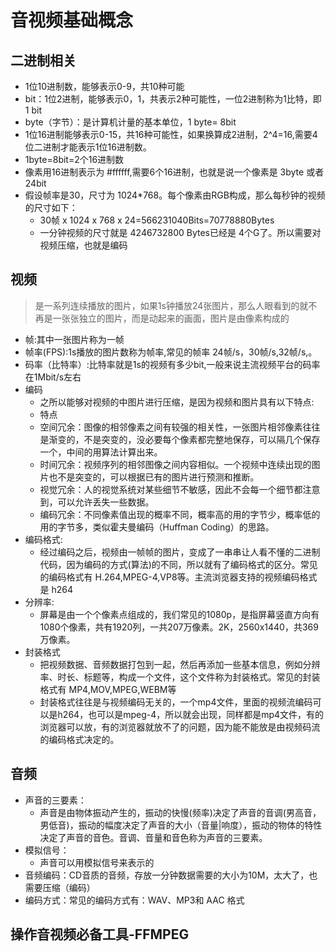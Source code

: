 # 音视频基础概念

## 二进制相关
* 1位10进制数，能够表示0-9，共10种可能
* bit：1位2进制，能够表示0，1，共表示2种可能性，一位2进制称为1比特，即 1 bit
* byte（字节）：是计算机计量的基本单位，1 byte= 8bit
* 1位16进制能够表示0-15，共16种可能性，如果换算成2进制，2^4=16,需要4位二进制才能表示1位16进制数。
* 1byte=8bit=2个16进制数
* 像素用16进制表示为 #ffffff,需要6个16进制，也就是说一个像素是 3byte 或者 24bit
* 假设帧率是30，尺寸为 1024*768。每个像素由RGB构成，那么每秒钟的视频的尺寸如下：
  - 30帧 x 1024 x 768 x 24=566231040Bits=70778880Bytes
  - 一分钟视频的尺寸就是 4246732800 Bytes已经是 4个G了。所以需要对视频压缩，也就是编码

## 视频
> 是一系列连续播放的图片，如果1s钟播放24张图片，那么人眼看到的就不再是一张张独立的图片，而是动起来的画面，图片是由像素构成的
* 帧:其中一张图片称为一帧
* 帧率(FPS):1s播放的图片数称为帧率,常见的帧率 24帧/s，30帧/s,32帧/s,。
* 码率（比特率）:比特率就是1s的视频有多少bit,一般来说主流视频平台的码率在1Mbit/s左右
* 编码
  - 之所以能够对视频的中图片进行压缩，是因为视频和图片具有以下特点:
  + 特点
   - 空间冗余：图像的相邻像素之间有较强的相关性，一张图片相邻像素往往是渐变的，不是突变的，没必要每个像素都完整地保存，可以隔几个保存一个，中间的用算法计算出来。
   - 时间冗余：视频序列的相邻图像之间内容相似。一个视频中连续出现的图片也不是突变的，可以根据已有的图片进行预测和推断。
   - 视觉冗余：人的视觉系统对某些细节不敏感，因此不会每一个细节都注意到，可以允许丢失一些数据。
   - 编码冗余：不同像素值出现的概率不同，概率高的用的字节少，概率低的用的字节多，类似霍夫曼编码（Huffman Coding）的思路。
* 编码格式:
  - 经过编码之后，视频由一帧帧的图片，变成了一串串让人看不懂的二进制代码，因为编码的方式(算法)的不同，所以就有了编码格式的区分。常见的编码格式有 H.264,MPEG-4,VP8等。主流浏览器支持的视频编码格式是 h264
* 分辨率:
  - 屏幕是由一个个像素点组成的，我们常见的1080p，是指屏幕竖直方向有1080个像素，共有1920列，一共207万像素。2K，2560x1440，共369万像素。
* 封装格式
  - 把视频数据、音频数据打包到一起，然后再添加一些基本信息，例如分辨率、时长、标题等，构成一个文件，这个文件称为封装格式。常见的封装格式有 MP4,MOV,MPEG,WEBM等
  - 封装格式往往是与视频编码无关的，一个mp4文件，里面的视频流编码可以是h264，也可以是mpeg-4，所以就会出现，同样都是mp4文件，有的浏览器可以放，有的浏览器就放不了的问题，因为能不能放是由视频码流的编码格式决定的。
  
## 音频
* 声音的三要素：
  - 声音是由物体振动产生的，振动的快慢(频率)决定了声音的音调(男高音，男低音)，振动的幅度决定了声音的大小（音量|响度），振动的物体的特性决定了声音的音色。音调、音量和音色称为声音的三要素。
* 模拟信号：
   - 声音可以用模拟信号来表示的
* 音频编码：CD音质的音频，存放一分钟数据需要的大小为10M，太大了，也需要压缩（编码）
* 编码方式：常见的编码方式有：WAV、MP3和 AAC 格式

## 操作音视频必备工具-FFMPEG
